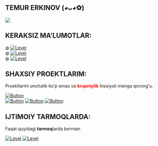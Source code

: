 ## TEMUR ERKINOV (◕ᴗ◕✿)
<img src="https://te.legra.ph/file/08c6a5f79f0871f7d6196.png">

## KERAKSIZ MAʼLUMOTLAR:
◍ <a href='https://github.com/Netuzb'><img src='https://img.shields.io/badge/Dasturlash boʻyicha:- Python, PHP, HTML, CSS-red?style=flat-square' alt='Level'></a><br>
◍ <a href='https://github.com/Netuzb'><img src='https://img.shields.io/badge/Grafika boʻyicha:- Procreate, IbisPaint, Painter-red?style=flat-square' alt='Level'></a><br>
◍ <a href='https://github.com/Netuzb'><img src='https://img.shields.io/badge/Hobbilarim:- Musiqa eshitish, Art ishlari, Oʻyinlar-red?style=flat-square' alt='Level'></a>

## SHAXSIY PROEKTLARIM:
Proektlarim unchalik koʻp emas va <b><font color="red">krupniylik</font></b> hissiyoti menga qorongʻu.

[![Button](https://badgen.net/badge/UMod/UMod-Userbot/red?icon=telegram&label)](https://t.me/umodules)<br>
[![Button](https://badgen.net/badge/Soso/Soso-Userbot/red?icon=telegram&label)](https://github.com/Netuzb/sosi)
[![Button](https://badgen.net/badge/XueArts/XueArts-My-Works/red?icon=slack&label)](https://t.me/xueart)
[![Button](https://badgen.net/badge/Apex-Legends-Mobile-chat/Apex-Legends-Mobile-chat/red?icon=telegram&label)](https://t.me/APEXLEGENDS_MOBILE_CHAT)

## IJTIMOIY TARMOQLARDA:
Faqat quyidagi <b>tarmoq</b>larda borman.

<a href='https://instagram.com/_temur.erkinov'><img src='https://img.shields.io/badge/Instagram-_temur.erkinov-orange?style=flat-square' alt='Level'></a>
<a href='https://telegram.me/netuzb'><img src='https://img.shields.io/badge/Telegram-@netuzb-orange?style=flat-square' alt='Level'></a>
